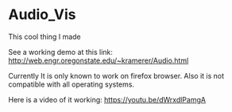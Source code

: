 # Audio_Vis
This cool thing I made

See a working demo at this link: 
http://web.engr.oregonstate.edu/~kramerer/Audio.html

Currently It is only known to work on firefox browser. Also it is not compatible with all operating systems.

Here is a video of it working:
https://youtu.be/dWrxdlPamgA
